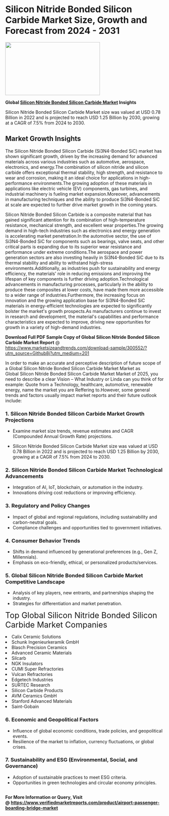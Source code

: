 <H1>Silicon Nitride Bonded Silicon Carbide Market Size, Growth and Forecast from 2024 - 2031</H1><img class="aligncenter size-medium wp-image-584254" src="https://thirdeyenews.in/wp-content/uploads/2024/09/Global-Market-Research-300x168.jpeg" alt="" width="300" height="168" /><p><strong>Global&nbsp;<a href="https://www.marketsizeandtrends.com/download-sample/300552/?utm_source=Github8j?utm_medium=201">Silicon Nitride Bonded Silicon Carbide Market</a> Insights</strong></p><p>Silicon Nitride Bonded Silicon Carbide Market size was valued at USD 0.78 Billion in 2022 and is projected to reach USD 1.25 Billion by 2030, growing at a CAGR of 7.5% from 2024 to 2030.</p><p><h2>Market Growth Insights</h2> <p>The Silicon Nitride Bonded Silicon Carbide (Si3N4-Bonded SiC) market has shown significant growth, driven by the increasing demand for advanced materials across various industries such as automotive, aerospace, electronics, and energy.The combination of silicon nitride and silicon carbide offers exceptional thermal stability, high strength, and resistance to wear and corrosion, making it an ideal choice for applications in high-performance environments.The growing adoption of these materials in applications like electric vehicle (EV) components, gas turbines, and industrial machinery is fueling market expansion.Moreover, advancements in manufacturing techniques and the ability to produce Si3N4-Bonded SiC at scale are expected to further drive market growth in the coming years.</p> <p>Silicon Nitride Bonded Silicon Carbide is a composite material that has gained significant attention for its combination of high-temperature resistance, mechanical strength, and excellent wear properties.The growing demand in high-tech industries such as electronics and energy generation is accelerating market penetration.In the automotive sector, the use of Si3N4-Bonded SiC for components such as bearings, valve seats, and other critical parts is expanding due to its superior wear resistance and performance under extreme conditions.The aerospace and power generation sectors are also investing heavily in Si3N4-Bonded SiC due to its thermal stability and ability to withstand high-stress environments.Additionally, as industries push for sustainability and energy efficiency, the materials' role in reducing emissions and improving the lifespan of key components is further driving adoption.Technological advancements in manufacturing processes, particularly in the ability to produce these composites at lower costs, have made them more accessible to a wider range of industries.Furthermore, the increasing focus on innovation and the growing application base for Si3N4-Bonded SiC materials in energy-efficient technologies are expected to significantly bolster the market's growth prospects.As manufacturers continue to invest in research and development, the material's capabilities and performance characteristics are expected to improve, driving new opportunities for growth in a variety of high-demand industries.</p> <p><span class=""><strong>Download Full PDF Sample Copy of Global Silicon Nitride Bonded Silicon Carbide Market Report</strong> @ <a href="https://www.marketsizeandtrends.com/download-sample/300552/?utm_source=Github8j?utm_medium=201" target="_blank">https://www.marketsizeandtrends.com/download-sample/300552/?utm_source=Github8j?utm_medium=201</a></span></p><p>In order to make an accurate and perceptive description of future scope of a Global&nbsp;Silicon Nitride Bonded Silicon Carbide Market Market as Global&nbsp;Silicon Nitride Bonded Silicon Carbide Market Market of 2025, you need to describe a clear Vision &ndash; What Industry or Linda can you think of for example: Quote from a Technology, healthcare, automotive, renewable energy, name the market you are Reffering to.However, some general trends and factors usually impact market reports and their future outlook include:</p><h3>1.&nbsp;<strong>Silicon Nitride Bonded Silicon Carbide Market Growth Projections</strong></h3><ul><li>Examine market size trends, revenue estimates and CAGR (Compounded Annual Growth Rate) projections.</li><li><p>Silicon Nitride Bonded Silicon Carbide Market size was valued at USD 0.78 Billion in 2022 and is projected to reach USD 1.25 Billion by 2030, growing at a CAGR of 7.5% from 2024 to 2030.</p></li></ul><h3>2.&nbsp;<strong>Silicon Nitride Bonded Silicon Carbide Market Technological Advancements</strong></h3><ul><li>Integration of AI, IoT, blockchain, or automation in the industry.</li><li>Innovations driving cost reductions or improving efficiency.</li></ul><h3>3.&nbsp;<strong>Regulatory and Policy Changes</strong></h3><ul><li>Impact of global and regional regulations, including sustainability and carbon-neutral goals.</li><li>Compliance challenges and opportunities tied to government initiatives.</li></ul><h3>4.&nbsp;<strong>Consumer Behavior Trends</strong></h3><ul><li>Shifts in demand influenced by generational preferences (e.g., Gen Z, Millennials).</li><li>Emphasis on eco-friendly, ethical, or personalized products/services.</li></ul><h3>5.&nbsp;<strong>Global Silicon Nitride Bonded Silicon Carbide Market Competitive Landscape</strong></h3><ul><li>Analysis of key players, new entrants, and partnerships shaping the industry.</li><li>Strategies for differentiation and market penetration.</li></ul><p data-pm-slice="1 1 []"><span style="color: inherit; font-family: inherit; font-size: 25px;">Top Global Silicon Nitride Bonded Silicon Carbide Market Companies</span></p><div class="" data-test-id=""><p><li>Calix Ceramic Solutions</li><li> Schunk Ingenieurkeramik GmbH</li><li> Blasch Precision Ceramics</li><li> Advanced Ceramic Materials</li><li> Silcarb</li><li> NGK Insulators</li><li> CUMI Super Refractories</li><li> Vulcan Refractories</li><li> Edgetech Industries</li><li> SURTEC Research</li><li> Silicon Carbide Products</li><li> AVM Ceramics GmbH</li><li> Stanford Advanced Materials</li><li> Saint-Gobain</li></p></div><h3>6.&nbsp;<strong>Economic and Geopolitical Factors</strong></h3><ul><li>Influence of global economic conditions, trade policies, and geopolitical events.</li><li>Resilience of the market to inflation, currency fluctuations, or global crises.</li></ul><h3>7.&nbsp;<strong>Sustainability and ESG (Environmental, Social, and Governance)</strong></h3><ul><li>Adoption of sustainable practices to meet ESG criteria.</li><li>Opportunities in green technologies and circular economy principles.</li></ul><h2><strong style="font-size: 14px;">For More Information or Query, Visit @&nbsp;</strong><a style="background-color: #ffffff; font-size: 14px;" href="https://www.marketsizeandtrends.com/report/silicon-nitride-bonded-silicon-carbide-market/" target="_blank">https://www.verifiedmarketreports.com/product/airport-passenger-boarding-bridge-market</a></h2>